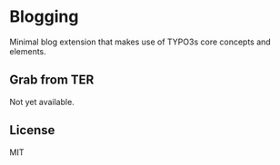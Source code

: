 # Blogging

Minimal blog extension that makes use of TYPO3s core concepts and elements.

## Grab from TER

Not yet available.

## License

MIT
